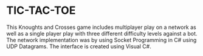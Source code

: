 # TIC-TAC-TOE
This Knoughts and Crosses game includes multiplayer play on a network as well as a single player play with three different difficulty levels against a bot. The network implementation was by using Socket Programming in C# using UDP Datagrams. The interface is created using Visual C#.
